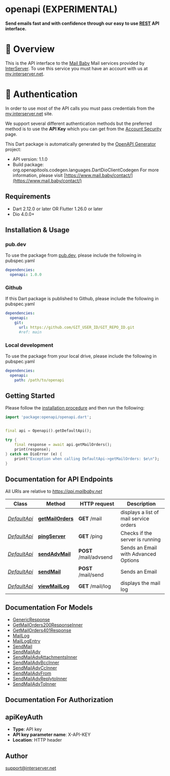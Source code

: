 # openapi (EXPERIMENTAL)
**Send emails fast and with confidence through our easy to use [REST](https://en.wikipedia.org/wiki/Representational_state_transfer) API interface.**


# 📌 Overview

This is the API interface to the [Mail Baby](https//mail.baby/) Mail services provided by [InterServer](https://www.interserver.net). To use this service you must have an account with us at [my.interserver.net](https://my.interserver.net).


# 🔐 Authentication

In order to use most of the API calls you must pass credentials from the [my.interserver.net](https://my.interserver.net/) site.

We support several different authentication methods but the preferred method is to use the **API Key** which you can get from the [Account Security](https://my.interserver.net/account_security) page.


This Dart package is automatically generated by the [OpenAPI Generator](https://openapi-generator.tech) project:

- API version: 1.1.0
- Build package: org.openapitools.codegen.languages.DartDioClientCodegen
For more information, please visit [https://www.mail.baby/contact/](https://www.mail.baby/contact/)

## Requirements

* Dart 2.12.0 or later OR Flutter 1.26.0 or later
* Dio 4.0.0+

## Installation & Usage

### pub.dev
To use the package from [pub.dev](https://pub.dev), please include the following in pubspec.yaml
```yaml
dependencies:
  openapi: 1.0.0
```

### Github
If this Dart package is published to Github, please include the following in pubspec.yaml
```yaml
dependencies:
  openapi:
    git:
      url: https://github.com/GIT_USER_ID/GIT_REPO_ID.git
      #ref: main
```

### Local development
To use the package from your local drive, please include the following in pubspec.yaml
```yaml
dependencies:
  openapi:
    path: /path/to/openapi
```

## Getting Started

Please follow the [installation procedure](#installation--usage) and then run the following:

```dart
import 'package:openapi/openapi.dart';


final api = Openapi().getDefaultApi();

try {
    final response = await api.getMailOrders();
    print(response);
} catch on DioError (e) {
    print("Exception when calling DefaultApi->getMailOrders: $e\n");
}

```

## Documentation for API Endpoints

All URIs are relative to *https://api.mailbaby.net*

Class | Method | HTTP request | Description
------------ | ------------- | ------------- | -------------
[*DefaultApi*](doc/DefaultApi.md) | [**getMailOrders**](doc/DefaultApi.md#getmailorders) | **GET** /mail | displays a list of mail service orders
[*DefaultApi*](doc/DefaultApi.md) | [**pingServer**](doc/DefaultApi.md#pingserver) | **GET** /ping | Checks if the server is running
[*DefaultApi*](doc/DefaultApi.md) | [**sendAdvMail**](doc/DefaultApi.md#sendadvmail) | **POST** /mail/advsend | Sends an Email with Advanced Options
[*DefaultApi*](doc/DefaultApi.md) | [**sendMail**](doc/DefaultApi.md#sendmail) | **POST** /mail/send | Sends an Email
[*DefaultApi*](doc/DefaultApi.md) | [**viewMailLog**](doc/DefaultApi.md#viewmaillog) | **GET** /mail/log | displays the mail log


## Documentation For Models

 - [GenericResponse](doc/GenericResponse.md)
 - [GetMailOrders200ResponseInner](doc/GetMailOrders200ResponseInner.md)
 - [GetMailOrders401Response](doc/GetMailOrders401Response.md)
 - [MailLog](doc/MailLog.md)
 - [MailLogEntry](doc/MailLogEntry.md)
 - [SendMail](doc/SendMail.md)
 - [SendMailAdv](doc/SendMailAdv.md)
 - [SendMailAdvAttachmentsInner](doc/SendMailAdvAttachmentsInner.md)
 - [SendMailAdvBccInner](doc/SendMailAdvBccInner.md)
 - [SendMailAdvCcInner](doc/SendMailAdvCcInner.md)
 - [SendMailAdvFrom](doc/SendMailAdvFrom.md)
 - [SendMailAdvReplytoInner](doc/SendMailAdvReplytoInner.md)
 - [SendMailAdvToInner](doc/SendMailAdvToInner.md)


## Documentation For Authorization


## apiKeyAuth

- **Type**: API key
- **API key parameter name**: X-API-KEY
- **Location**: HTTP header


## Author

support@interserver.net

